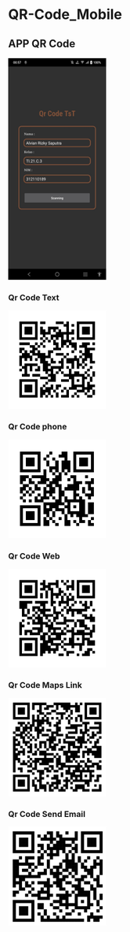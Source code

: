 # QR-Code_Mobile


 <div>
    <h2>APP QR Code</h2>
  <img src="./Image-QR_Code/App_QR-Code.jpg" width="200" height="450" alt="APP QR Code"/>
    <h3>Qr Code Text</h3>
  <img src="./Image-QR_Code/text.png" width="200" height="200" alt="QR Text"/>
    <h3>Qr Code phone</h3>
  <img src="./Image-QR_Code/phone.png" width="200" height="200" alt="QR Phone"/>
    <h3>Qr Code Web</h3>
  <img src="./Image-QR_Code/web-link.png" width="200" height="200" alt="QR Web Link"/>
    <h3>Qr Code Maps Link</h3>
  <img src="./Image-QR_Code/maps-link.png" width="200" height="200" alt="QR Maps Link"/>
    <h3>Qr Code Send Email</h3>
  <img src="./Image-QR_Code/qrcode-email.png" width="200" height="200" alt="QR Maps Link"/>
 </div>
